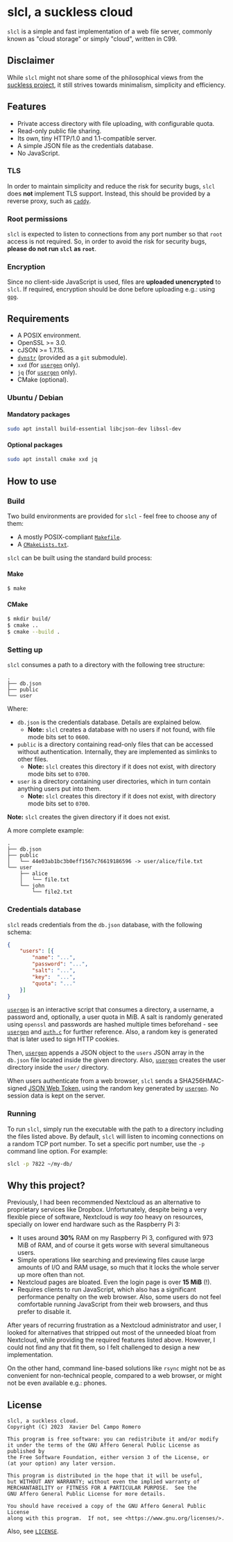 # slcl, a suckless cloud

`slcl` is a simple and fast implementation of a web file server, commonly
known as "cloud storage" or simply "cloud", written in C99.

## Disclaimer

While `slcl` might not share some of the philosophical views from the
[suckless project](https://suckless.org), it still strives towards minimalism,
simplicity and efficiency.

## Features

- Private access directory with file uploading, with configurable quota.
- Read-only public file sharing.
- Its own, tiny HTTP/1.0 and 1.1-compatible server.
- A simple JSON file as the credentials database.
- No JavaScript.

### TLS

In order to maintain simplicity and reduce the risk for security bugs, `slcl`
does **not** implement TLS support. Instead, this should be provided by a
reverse proxy, such as [`caddy`](https://caddyserver.com/).

### Root permissions

`slcl` is expected to listen to connections from any port number so that `root`
access is not required. So, in order to avoid the risk for security bugs,
**please do not run `slcl` as `root`**.

### Encryption

Since no client-side JavaScript is used, files are **uploaded unencrypted**
to `slcl`. If required, encryption should be done before uploading e.g.: using
[`gpg`](https://gnupg.org/).

## Requirements

- A POSIX environment.
- OpenSSL >= 3.0.
- cJSON >= 1.7.15.
- [`dynstr`](https://gitea.privatedns.org/xavi92/dynstr)
(provided as a `git` submodule).
- `xxd` (for [`usergen`](usergen) only).
- `jq` (for [`usergen`](usergen) only).
- CMake (optional).

### Ubuntu / Debian

#### Mandatory packages

```sh
sudo apt install build-essential libcjson-dev libssl-dev
```

#### Optional packages

```sh
sudo apt install cmake xxd jq
```

## How to use
### Build

Two build environments are provided for `slcl` - feel free to choose any of
them:

- A mostly POSIX-compliant [`Makefile`](/Makefile).
- A [`CMakeLists.txt`](/CMakeLists.txt).

`slcl` can be built using the standard build process:

#### Make

```sh
$ make
```

#### CMake

```sh
$ mkdir build/
$ cmake ..
$ cmake --build .
```

### Setting up

`slcl` consumes a path to a directory with the following tree structure:

```
.
├── db.json
├── public
└── user
```

Where:

- `db.json` is the credentials database. Details are explained below.
    - **Note:** `slcl` creates a database with no users if not found, with
    file mode bits set to `0600`.
- `public` is a directory containing read-only files that can be accessed
without authentication. Internally, they are implemented as simlinks to
other files.
    - **Note:** `slcl` creates this directory if it does not exist, with
    directory mode bits set to `0700`.
- `user` is a directory containing user directories, which in turn contain
anything users put into them.
    - **Note:** `slcl` creates this directory if it does not exist, with
    directory mode bits set to `0700`.

**Note:** `slcl` creates the given directory if it does not exist.

A more complete example:

```
.
├── db.json
├── public
│   └── 44e03ab1bc3b0eff1567c76619186596 -> user/alice/file.txt
└── user
    ├── alice
    │   └── file.txt
    └── john
        └── file2.txt
```

### Credentials database

`slcl` reads credentials from the `db.json` database, with the following
schema:

```json
{
    "users": [{
        "name":	"...",
        "password":	"...",
        "salt":	"...",
        "key":	"...",
        "quota": "..."
    }]
}
```

[`usergen`](usergen) is an interactive script that consumes a directory,
a username, a password and, optionally, a user quota in MiB. A salt is
randomly generated using `openssl` and passwords are hashed multiple times
beforehand - see [`usergen`](usergen) and [`auth.c`](/auth.c) for further
reference. Also, a random key is generated that is later used to sign HTTP
cookies.

Then, [`usergen`](usergen) appends a JSON object to the `users` JSON array in
the `db.json` file located inside the given directory. Also,
[`usergen`](usergen) creates the user directory inside the `user/` directory.

When users authenticate from a web browser, `slcl` sends a SHA256HMAC-signed
[JSON Web Token](https://jwt.io), using the random key generated by
[`usergen`](usergen). No session data is kept on the server.

### Running

To run `slcl`, simply run the executable with the path to a directory including
the files listed above. By default, `slcl` will listen to incoming connections
on a random TCP port number. To set a specific port number, use the `-p`
command line option. For example:

```sh
slcl -p 7822 ~/my-db/
```

## Why this project?

Previously, I had been recommended Nextcloud as an alternative to proprietary
services like Dropbox. Unfortunately, despite being a very flexible piece of
software, Nextcloud is _way too_ heavy on resources, specially on lower end
hardware such as the Raspberry Pi 3:

- It uses around **30%** RAM on my Raspberry Pi 3, configured with 973 MiB of
RAM, and of course it gets worse with several simultaneous users.
- Simple operations like searching and previewing files cause large amounts
of I/O and RAM usage, so much that it locks the whole server up more often than
not.
- Nextcloud pages are bloated. Even the login page is over **15 MiB** (!).
- Requires clients to run JavaScript, which also has a significant performance
penalty on the web browser. Also, some users do not feel comfortable running
JavaScript from their web browsers, and thus prefer to disable it.

After years of recurring frustration as a Nextcloud administrator and user,
I looked for alternatives that stripped out most of the unneeded bloat from
Nextcloud, while providing the required features listed above. However,
I could not find any that fit them, so I felt challenged to design a new
implementation.

On the other hand, command line-based solutions like `rsync` might not be as
convenient for non-technical people, compared to a web browser, or might not
be even available e.g.: phones.

## License

```
slcl, a suckless cloud.
Copyright (C) 2023  Xavier Del Campo Romero

This program is free software: you can redistribute it and/or modify
it under the terms of the GNU Affero General Public License as published by
the Free Software Foundation, either version 3 of the License, or
(at your option) any later version.

This program is distributed in the hope that it will be useful,
but WITHOUT ANY WARRANTY; without even the implied warranty of
MERCHANTABILITY or FITNESS FOR A PARTICULAR PURPOSE.  See the
GNU Affero General Public License for more details.

You should have received a copy of the GNU Affero General Public License
along with this program.  If not, see <https://www.gnu.org/licenses/>.
```

Also, see [`LICENSE`](/LICENSE).
